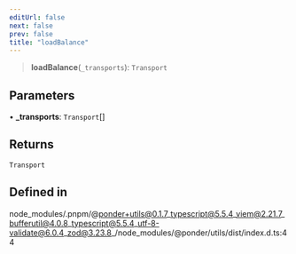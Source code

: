 ```yaml
---
editUrl: false
next: false
prev: false
title: "loadBalance"
---
```


> **loadBalance**(`_transports`): `Transport`

## Parameters

• **\_transports**: `Transport`[]

## Returns

`Transport`

## Defined in

node\_modules/.pnpm/@ponder+utils@0.1.7\_typescript@5.5.4\_viem@2.21.7\_bufferutil@4.0.8\_typescript@5.5.4\_utf-8-validate@6.0.4\_zod@3.23.8\_/node\_modules/@ponder/utils/dist/index.d.ts:44
